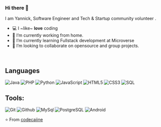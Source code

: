 ### Hi there 👋

I am Yannick, Software Engineer and Tech & Startup community volunteer .

- 💻 I ~like~ **love** coding
- 🔭 I’m currently working from home.
- 🌱 I’m currently learning Fullstack development at Microverse
- 👯 I’m looking to collaborate on opensource and group projects.

<br /> 

## Languages

![Java](https://img.shields.io/badge/Java-ED8B00?style=for-the-badge&logo=java&logoColor=white)
![PHP](https://img.shields.io/badge/PHP-777BB4?style=for-the-badge&logo=php&logoColor=white)
![Python](https://img.shields.io/badge/Python-14354C?style=for-the-badge&logo=python&logoColor=white)
![JavaScript](	https://img.shields.io/badge/JavaScript-F7DF1E?style=for-the-badge&logo=javascript&logoColor=black)
![HTML5](https://img.shields.io/badge/HTML5-E34F26?style=for-the-badge&logo=html5&logoColor=white)
![CSS3](https://img.shields.io/badge/CSS3-1572B6?style=for-the-badge&logo=css3&logoColor=white)
![SQL](https://img.shields.io/badge/-SQL-000000?style=flat&logo=mysql)

## Tools:

![Git](https://img.shields.io/badge/-Git-000000?style=flat&logo=git)
![Github](https://img.shields.io/badge/-Github-000000?style=flat&logo=github)
![MySql](https://img.shields.io/badge/MySQL-00000F?style=for-the-badge&logo=mysql&logoColor=white)
![PostgreSQL](https://img.shields.io/badge/-PostgreSQL-000000?style=flat&logo=postgresql)
![Android](https://img.shields.io/badge/Android-3DDC84?style=for-the-badge&logo=android&logoColor=white)


⭐️ From [codecaiine](https://github.com/codecaiine/codecaiine)
